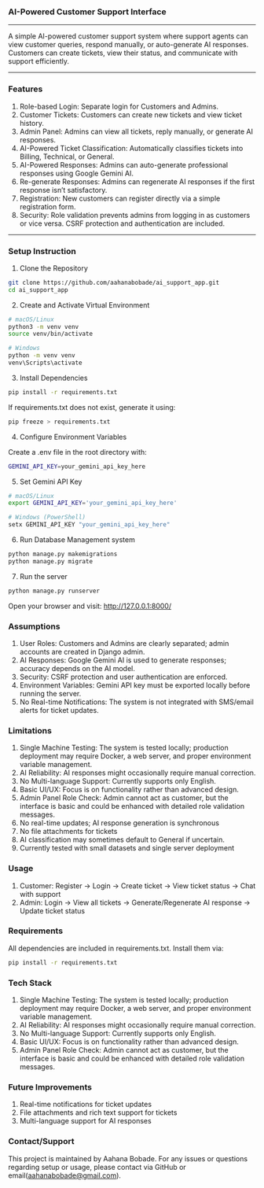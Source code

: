 ### AI-Powered Customer Support Interface
---
A simple AI-powered customer support system where support agents can view customer queries, respond manually, or auto-generate AI responses. Customers can create tickets, view their status, and communicate with support efficiently.

---
### Features 
1. Role-based Login: Separate login for Customers and Admins.
2. Customer Tickets: Customers can create new tickets and view ticket history.
3. Admin Panel: Admins can view all tickets, reply manually, or generate AI responses.
4. AI-Powered Ticket Classification: Automatically classifies tickets into Billing, Technical, or General.
5. AI-Powered Responses: Admins can auto-generate professional responses using Google Gemini AI.
6. Re-generate Responses: Admins can regenerate AI responses if the first response isn’t satisfactory.
7. Registration: New customers can register directly via a simple registration form.
8. Security: Role validation prevents admins from logging in as customers or vice versa. CSRF protection and authentication are included.
---
### Setup Instruction
1. Clone the Repository
```bash
git clone https://github.com/aahanabobade/ai_support_app.git
cd ai_support_app
```
2. Create and Activate Virtual Environment
```bash
# macOS/Linux
python3 -m venv venv
source venv/bin/activate

# Windows
python -m venv venv
venv\Scripts\activate
```
3. Install Dependencies
```bash
pip install -r requirements.txt
```
If requirements.txt does not exist, generate it using:
```bash
pip freeze > requirements.txt
```
4. Configure Environment Variables

Create a .env file in the root directory with:
  
```bash
GEMINI_API_KEY=your_gemini_api_key_here
```

5. Set Gemini API Key
```bash
# macOS/Linux
export GEMINI_API_KEY='your_gemini_api_key_here'

# Windows (PowerShell)
setx GEMINI_API_KEY "your_gemini_api_key_here"
```
6. Run Database Management system
```bash
python manage.py makemigrations
python manage.py migrate
```

7. Run the server
```bash
python manage.py runserver
```
Open your browser and visit: http://127.0.0.1:8000/

### Assumptions

1. User Roles: Customers and Admins are clearly separated; admin accounts are created in Django admin.
2. AI Responses: Google Gemini AI is used to generate responses; accuracy depends on the AI model.
3. Security: CSRF protection and user authentication are enforced.
4. Environment Variables: Gemini API key must be exported locally before running the server.
5. No Real-time Notifications: The system is not integrated with SMS/email alerts for ticket updates.

### Limitations

1. Single Machine Testing: The system is tested locally; production deployment may require Docker, a web server, and proper environment variable management.
2. AI Reliability: AI responses might occasionally require manual correction.
3. No Multi-language Support: Currently supports only English.
4. Basic UI/UX: Focus is on functionality rather than advanced design.
5. Admin Panel Role Check: Admin cannot act as customer, but the interface is basic and could be enhanced with detailed role validation messages.
6. No real-time updates; AI response generation is synchronous
7. No file attachments for tickets
8. AI classification may sometimes default to General if uncertain.
9. Currently tested with small datasets and single server deployment

### Usage
1. Customer: Register → Login → Create ticket → View ticket status → Chat with support
2. Admin: Login → View all tickets → Generate/Regenerate AI response → Update ticket status

### Requirements
All dependencies are included in requirements.txt. Install them via:
```bash
pip install -r requirements.txt
```

### Tech Stack

1. Single Machine Testing: The system is tested locally; production deployment may require Docker, a web server, and proper environment variable management.
2. AI Reliability: AI responses might occasionally require manual correction.
3. No Multi-language Support: Currently supports only English.
4. Basic UI/UX: Focus is on functionality rather than advanced design.
5. Admin Panel Role Check: Admin cannot act as customer, but the interface is basic and could be enhanced with detailed role validation messages.

### Future Improvements
1. Real-time notifications for ticket updates
2. File attachments and rich text support for tickets
3. Multi-language support for AI responses

### Contact/Support
This project is maintained by Aahana Bobade. For any issues or questions regarding setup or usage, please contact via GitHub or email(aahanabobade@gmail.com).
